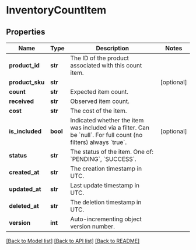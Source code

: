 # InventoryCountItem

## Properties
Name | Type | Description | Notes
------------ | ------------- | ------------- | -------------
**product_id** | **str** | The ID of the product associated with this count item. | 
**product_sku** | **str** |  | [optional] 
**count** | **str** | Expected item count. | 
**received** | **str** | Observed item count. | 
**cost** | **str** | The cost of the item. | 
**is_included** | **bool** | Indicated whether the item was included via a filter. Can be &#x60;null&#x60;. For full count (no filters) always &#x60;true&#x60;. | [optional] 
**status** | **str** | The status of the item. One of: &#x60;PENDING&#x60;, &#x60;SUCCESS&#x60;. | 
**created_at** | **str** | The creation timestamp in UTC. | 
**updated_at** | **str** | Last update timestamp in UTC. | 
**deleted_at** | **str** | The deletion timestamp in UTC. | 
**version** | **int** | Auto-incrementing object version number. | 

[[Back to Model list]](../README.md#documentation-for-models) [[Back to API list]](../README.md#documentation-for-api-endpoints) [[Back to README]](../README.md)


